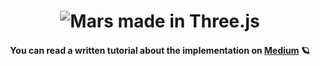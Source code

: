 <h1 align="center">
    <img src="https://cdn-images-1.medium.com/max/800/1*HhG_iKia8p-resWBroKcsg.gif" alt="Mars made in Three.js" />
</h1>
<h4 align="center">You can read a written tutorial about the implementation on <strong><a href="https://medium.com/@ferencalmasi">Medium</a></strong> 🪐</h4>
